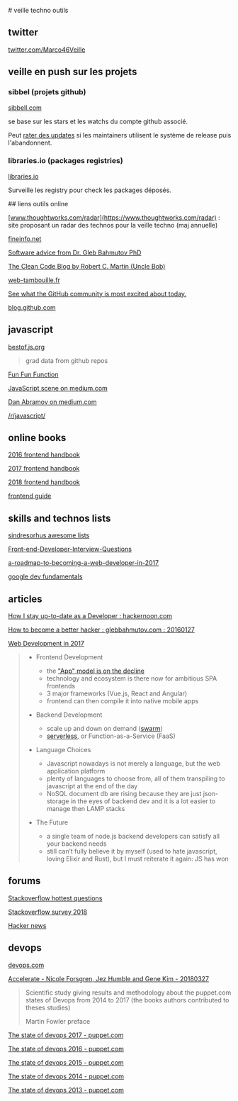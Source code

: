 # veille techno outils

## twitter

[twitter.com/Marco46Veille](https://twitter.com/Marco46Veille)

## veille en push sur les projets

### sibbel (projets github)

[sibbell.com](https://sibbell.com/github/releases/)

se base sur les stars et les watchs du compte github associé.

Peut [rater des updates](https://github.com/sibbell/support/issues/77) si les maintainers utilisent le système de release puis l'abandonnent. 

### libraries.io (packages registries)

[libraries.io](https://libraries.io/)

Surveille les registry pour check les packages déposés.

## liens outils online

[www.thoughtworks.com/radar](https://www.thoughtworks.com/radar) : site proposant un radar des technos pour la veille techno (maj annuelle)

[fineinfo.net](http://fineinfo.net/)

[Software advice from Dr. Gleb Bahmutov PhD](https://glebbahmutov.com/blog/)

[The Clean Code Blog by Robert C. Martin (Uncle Bob)](http://blog.cleancoder.com/)

[web-tambouille.fr](http://web-tambouille.fr/)

[See what the GitHub community is most excited about today.](https://github.com/trending)

[blog.github.com](https://blog.github.com/)

## javascript

[bestof.js.org](https://bestof.js.org/about)

> grad data from github repos

[Fun Fun Function](https://www.youtube.com/channel/UCO1cgjhGzsSYb1rsB4bFe4Q)

[JavaScript scene on medium.com](https://medium.com/javascript-scene)

[Dan Abramov on medium.com](https://medium.com/@dan_abramov)

[/r/javascript/](https://www.reddit.com/r/javascript/)

## online books

[2016 frontend handbook](https://www.frontendhandbook.com/)

[2017 frontend handbook](https://frontendmasters.com/books/front-end-handbook/2017/)

[2018 frontend handbook](https://frontendmasters.com/books/front-end-handbook/2018/)

[frontend guide](https://github.com/grab/front-end-guide)

## skills and technos lists

[sindresorhus awesome lists](https://github.com/sindresorhus/awesome)

[Front-end-Developer-Interview-Questions](https://github.com/h5bp/Front-end-Developer-Interview-Questions)

[a-roadmap-to-becoming-a-web-developer-in-2017](https://medium.freecodecamp.org/a-roadmap-to-becoming-a-web-developer-in-2017-b6ac3dddd0cf)

[google dev fundamentals](https://developers.google.com/web/fundamentals/)

## articles

[How I stay up-to-date as a Developer : hackernoon.com](https://hackernoon.com/how-do-i-stay-up-to-date-as-a-developer-5ec773e30a82)

[How to become a better hacker : glebbahmutov.com : 20160127](https://glebbahmutov.com/blog/better-hacker/)

[Web Development in 2017](https://medium.com/@Hisako1337/web-development-in-2017-e106ec18662)

> - Frontend Development
>   - the ["App" model is on the decline](https://www.b2bmarketing.net/en-gb/resources/news/mobile-app-usage-significant-decline)
>   - technology and ecosystem is there now for ambitious SPA frontends
>   - 3 major frameworks (Vue.js, React and Angular)
>   - frontend can then compile it into native mobile apps 
> 
> - Backend Development
>   - scale up and down on demand ([swarm](https://docs.docker.com/engine/swarm/))
>   - [serverless](https://martinfowler.com/articles/serverless.html), or Function-as-a-Service (FaaS)
> 
> - Language Choices
>   - Javascript nowadays is not merely a language, but the web application platform
>   - plenty of languages to choose from, all of them transpiling to javascript at the end of the day
>   - NoSQL document db are rising because they are just json-storage in the eyes of backend dev and it is a lot easier
>   to manage then LAMP stacks
>   
> - The Future
>   - a single team of node.js backend developers can satisfy all your backend needs
>   - still can’t fully believe it by myself (used to hate javascript, loving Elixir and Rust), but I must reiterate it 
>   again: JS has won

## forums

[Stackoverflow hottest questions](https://stackoverflow.com/?tab=week)

[Stackoverflow survey 2018](https://insights.stackoverflow.com/survey/2018/?)

[Hacker news](https://news.ycombinator.com/news)

## devops

[devops.com](https://devops.com/)

[Accelerate - Nicole Forsgren, Jez Humble and Gene Kim - 20180327](https://itrevolution.com/book/accelerate/)

> Scientific study giving results and methodology about the puppet.com states of Devops from 2014 to 2017 (the books authors contributed to theses studies)
> 
> Martin Fowler preface

[The state of devops 2017 - puppet.com](https://puppet.com/blog/2017-state-devops-report-here)

[The state of devops 2016 - puppet.com](https://puppet.com/resources/whitepaper/2016-state-of-devops-report)

[The state of devops 2015 - puppet.com](https://puppet.com/resources/whitepaper/2015-state-devops-report)

[The state of devops 2014 - puppet.com](https://puppet.com/resources/whitepaper/2014-state-devops-report)

[The state of devops 2013 - puppet.com](https://puppet.com/resources/whitepaper/2013-state-devops-report)